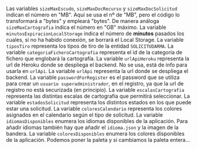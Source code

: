 Las variables `sizeMaxEscudo`, `sizeMaxDocRecurso` y `sizeMaxDocSolicitud` indican el número en "MB". Aquí se usa el nº de "MB", pero el código lo transformará a "bytes" y empleará "bytes".
De manera análoga `sizeMaxCartografia` indica el número en "GB" máximo.
La variable `minutosExpiracionLocalStorage` indica el número de **minutos** pasados los cuales, si no ha habido conexión, se borrará el Local Storage. 
La variable `tiposTiro` representa los tipos de tiro de la entidad `SOLICITUDARMA`.
La variable `categoriaFicheroCartografia` representa el id de la categoría de fichero que englobará la cartografía.
La variable `urlApiHeroku` representa la url de Heroku donde se despliega el backend. No se usa, está de info para usarla en `urlApi`.
La variable `urlApi` representa la url donde se despliega el backend.
La variable `passwordForRegister` es el password que se utiliza para crear un `usuario superadministrador`, en el registro, ya que la url de registro no está securizada (en principio).
La variable `escalasCartografia` representa las distintas escalas de cartografía que permitirá seleccionar.
La variable `estadosSolicitud` representa los distintos estados en los que puede estar una solicitud.
La variable `coloresCalendario` representa los colores asignados en el calendario según el tipo de solicitud.
La variable `idiomasDisponibles` enumera los idiomas disponibles de la aplicación. Para añadir idiomas también hay que añadir el `idioma.json` y la imagen de la bandera.
La variable `coloresDisponibles` enumera los colores disponibles de la aplicación. Podemos poner la paleta y si cambiamos la paleta entera...
